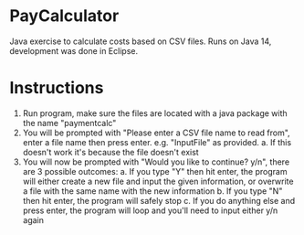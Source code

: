 # PayCalculator
Java exercise to calculate costs based on CSV files. Runs on Java 14, development was done in Eclipse.

# Instructions
1. Run program, make sure the files are located with a java package with the name "paymentcalc"
2. You will be prompted with "Please enter a CSV file name to read from", enter a file name then press enter. e.g. "InputFile" as provided.
  a. If this doesn't work it's because the file doesn't exist
3. You will now be prompted with "Would you like to continue? y/n", there are 3 possible outcomes:
  a. If you type "Y" then hit enter, the program will either create a new file and input the given information, or overwrite a file with the same name with the new information
  b. If you type "N" then hit enter, the program will safely stop
  c. If you do anything else and press enter, the program will loop and you'll need to input either y/n again
